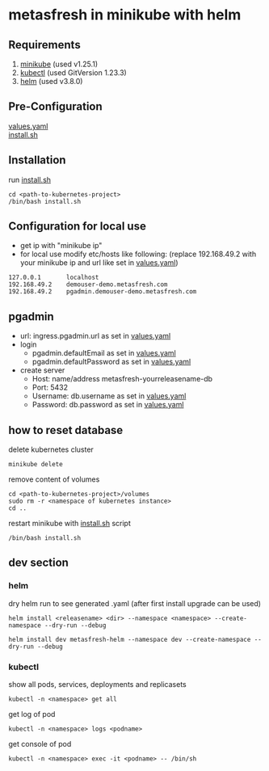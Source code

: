 # metasfresh in minikube with helm
## Requirements

1. [minikube](https://minikube.sigs.k8s.io/docs/start/#what-youll-need) (used v1.25.1)
2. [kubectl](https://minikube.sigs.k8s.io/docs/handbook/kubectl/) (used GitVersion 1.23.3)
3. [helm](https://helm.sh/docs/intro/install/) (used v3.8.0)

## Pre-Configuration
[values.yaml](./metasfresh-helm/values.yaml)  
[install.sh](install.sh)

## Installation
run [install.sh](install.sh)
```
cd <path-to-kubernetes-project>
/bin/bash install.sh
```

## Configuration for local use
- get ip with "minikube ip"  
- for local use modify etc/hosts like following: (replace 192.168.49.2 with your minikube ip and url like set in [values.yaml](./metasfresh-helm/values.yaml))
```
127.0.0.1       localhost  
192.168.49.2    demouser-demo.metasfresh.com  
192.168.49.2    pgadmin.demouser-demo.metasfresh.com  
```

## pgadmin
- url: ingress.pgadmin.url as set in [values.yaml](./metasfresh-helm/values.yaml)
- login 
    - pgadmin.defaultEmail as set in [values.yaml](./metasfresh-helm/values.yaml)
    - pgadmin.defaultPassword as set in [values.yaml](./metasfresh-helm/values.yaml)
- create server
    - Host: name/address metasfresh-yourreleasename-db
    - Port: 5432
    - Username: db.username as set in [values.yaml](./metasfresh-helm/values.yaml)
    - Password: db.password as set in [values.yaml](./metasfresh-helm/values.yaml)

## how to reset database
delete kubernetes cluster
```
minikube delete
```
remove content of volumes
```
cd <path-to-kubernetes-project>/volumes
sudo rm -r <namespace of kubernetes instance>
cd ..
```
restart minikube with [install.sh](install.sh) script
```
/bin/bash install.sh
```

## dev section
### helm
dry helm run to see generated .yaml (after first install upgrade can be used)
```
helm install <releasename> <dir> --namespace <namespace> --create-namespace --dry-run --debug

helm install dev metasfresh-helm --namespace dev --create-namespace --dry-run --debug
```  
### kubectl
show all pods, services, deployments and replicasets
```
kubectl -n <namespace> get all
``` 
get log of pod
```
kubectl -n <namespace> logs <podname>
``` 
get console of pod
```
kubectl -n <namespace> exec -it <podname> -- /bin/sh
``` 
